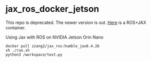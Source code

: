 # jax_ros_docker_jetson
This repo is deprecated. The newer version is out. [Here](https://github.com/zzangupenn/jax_for_jetson_orin) is a ROS+JAX container.

Using Jax with ROS on NVIDIA Jetson Orin Nano 
```
docker pull zzang2/jax_ros:humble_jax0.4.26
sh ./run.sh
python3 /workspace/test.py
```
